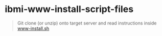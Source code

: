# ibmi-www-install-script-files

> Git clone (or unzip) onto target server and read instructions inside www-install.sh
